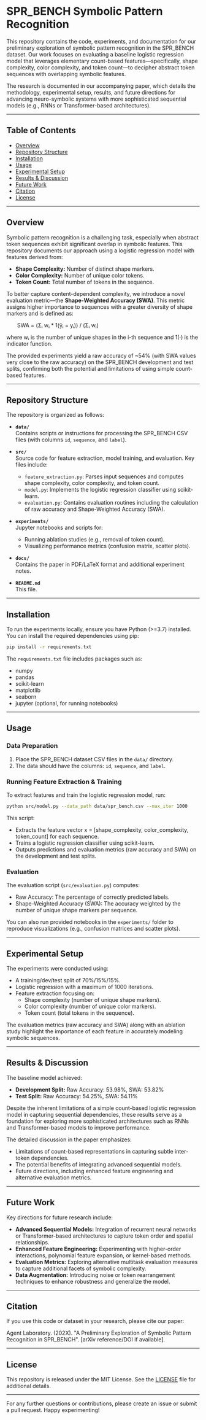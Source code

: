 # SPR_BENCH Symbolic Pattern Recognition

This repository contains the code, experiments, and documentation for our preliminary exploration of symbolic pattern recognition in the SPR_BENCH dataset. Our work focuses on evaluating a baseline logistic regression model that leverages elementary count-based features—specifically, shape complexity, color complexity, and token count—to decipher abstract token sequences with overlapping symbolic features.

The research is documented in our accompanying paper, which details the methodology, experimental setup, results, and future directions for advancing neuro-symbolic systems with more sophisticated sequential models (e.g., RNNs or Transformer-based architectures).

---

## Table of Contents

- [Overview](#overview)
- [Repository Structure](#repository-structure)
- [Installation](#installation)
- [Usage](#usage)
- [Experimental Setup](#experimental-setup)
- [Results & Discussion](#results--discussion)
- [Future Work](#future-work)
- [Citation](#citation)
- [License](#license)

---

## Overview

Symbolic pattern recognition is a challenging task, especially when abstract token sequences exhibit significant overlap in symbolic features. This repository documents our approach using a logistic regression model with features derived from:

- **Shape Complexity:** Number of distinct shape markers.
- **Color Complexity:** Number of unique color tokens.
- **Token Count:** Total number of tokens in the sequence.

To better capture content-dependent complexity, we introduce a novel evaluation metric—the **Shape-Weighted Accuracy (SWA)**. This metric assigns higher importance to sequences with a greater diversity of shape markers and is defined as:

  SWA = (Σᵢ wᵢ * 1(ŷᵢ = yᵢ)) / (Σᵢ wᵢ)

where wᵢ is the number of unique shapes in the i-th sequence and 1(·) is the indicator function.

The provided experiments yield a raw accuracy of ~54% (with SWA values very close to the raw accuracy) on the SPR_BENCH development and test splits, confirming both the potential and limitations of using simple count-based features.

---

## Repository Structure

The repository is organized as follows:

- **`data/`**  
  Contains scripts or instructions for processing the SPR_BENCH CSV files (with columns `id`, `sequence`, and `label`).

- **`src/`**  
  Source code for feature extraction, model training, and evaluation. Key files include:
  - `feature_extraction.py`: Parses input sequences and computes shape complexity, color complexity, and token count.
  - `model.py`: Implements the logistic regression classifier using scikit-learn.
  - `evaluation.py`: Contains evaluation routines including the calculation of raw accuracy and Shape-Weighted Accuracy (SWA).

- **`experiments/`**  
  Jupyter notebooks and scripts for:
  - Running ablation studies (e.g., removal of token count).
  - Visualizing performance metrics (confusion matrix, scatter plots).

- **`docs/`**  
  Contains the paper in PDF/LaTeX format and additional experiment notes.

- **`README.md`**  
  This file.

---

## Installation

To run the experiments locally, ensure you have Python (>=3.7) installed. You can install the required dependencies using pip:

```bash
pip install -r requirements.txt
```

The `requirements.txt` file includes packages such as:
- numpy
- pandas
- scikit-learn
- matplotlib
- seaborn
- jupyter (optional, for running notebooks)

---

## Usage

### Data Preparation

1. Place the SPR_BENCH dataset CSV files in the `data/` directory.
2. The data should have the columns: `id`, `sequence`, and `label`.

### Running Feature Extraction & Training

To extract features and train the logistic regression model, run:

```bash
python src/model.py --data_path data/spr_bench.csv --max_iter 1000
```

This script:
- Extracts the feature vector x = [shape_complexity, color_complexity, token_count] for each sequence.
- Trains a logistic regression classifier using scikit-learn.
- Outputs predictions and evaluation metrics (raw accuracy and SWA) on the development and test splits.

### Evaluation

The evaluation script (`src/evaluation.py`) computes:
- Raw Accuracy: The percentage of correctly predicted labels.
- Shape-Weighted Accuracy (SWA): The accuracy weighted by the number of unique shape markers per sequence.

You can also run provided notebooks in the `experiments/` folder to reproduce visualizations (e.g., confusion matrices and scatter plots).

---

## Experimental Setup

The experiments were conducted using:
- A training/dev/test split of 70%/15%/15%.
- Logistic regression with a maximum of 1000 iterations.
- Feature extraction focusing on:
  - Shape complexity (number of unique shape markers).
  - Color complexity (number of unique color markers).
  - Token count (total tokens in the sequence).

The evaluation metrics (raw accuracy and SWA) along with an ablation study highlight the importance of each feature in accurately modeling symbolic sequences.

---

## Results & Discussion

The baseline model achieved:
- **Development Split:** Raw Accuracy: 53.98%, SWA: 53.82%
- **Test Split:** Raw Accuracy: 54.25%, SWA: 54.11%

Despite the inherent limitations of a simple count-based logistic regression model in capturing sequential dependencies, these results serve as a foundation for exploring more sophisticated architectures such as RNNs and Transformer-based models to improve performance.

The detailed discussion in the paper emphasizes:
- Limitations of count-based representations in capturing subtle inter-token dependencies.
- The potential benefits of integrating advanced sequential models.
- Future directions, including enhanced feature engineering and alternative evaluation metrics.

---

## Future Work

Key directions for future research include:
- **Advanced Sequential Models:** Integration of recurrent neural networks or Transformer-based architectures to capture token order and spatial relationships.
- **Enhanced Feature Engineering:** Experimenting with higher-order interactions, polynomial feature expansion, or kernel-based methods.
- **Evaluation Metrics:** Exploring alternative multitask evaluation measures to capture additional facets of symbolic complexity.
- **Data Augmentation:** Introducing noise or token rearrangement techniques to enhance robustness and generalize the model.

---

## Citation

If you use this code or dataset in your research, please cite our paper:

Agent Laboratory. (202X). "A Preliminary Exploration of Symbolic Pattern Recognition in SPR_BENCH". [arXiv reference/DOI if available].

---

## License

This repository is released under the MIT License. See the [LICENSE](LICENSE) file for additional details.

---

For any further questions or contributions, please create an issue or submit a pull request. Happy experimenting!